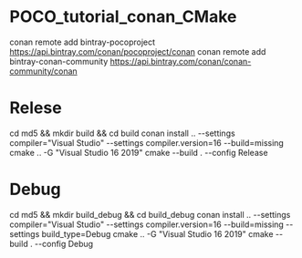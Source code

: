 # POCO_tutorial_conan_CMake
conan remote add bintray-pocoproject https://api.bintray.com/conan/pocoproject/conan
conan remote add bintray-conan-community https://api.bintray.com/conan/conan-community/conan

# Relese
cd md5 && mkdir build && cd build
conan install .. --settings compiler="Visual Studio" --settings compiler.version=16 --build=missing
cmake .. -G "Visual Studio 16 2019"
cmake --build . --config Release

# Debug
cd md5 && mkdir build_debug && cd build_debug
conan install .. --settings compiler="Visual Studio" --settings compiler.version=16 --build=missing --settings build_type=Debug
cmake .. -G "Visual Studio 16 2019"
cmake --build . --config Debug
